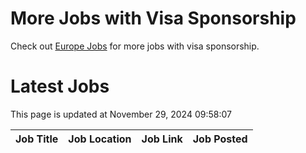# More Jobs with Visa Sponsorship

Check out [Europe Jobs](https://github.com/sureshparimi/europejobs#latest-jobs) for more jobs with visa sponsorship.

# Latest Jobs

This page is updated at November 29, 2024 09:58:07

| Job Title | Job Location | Job Link | Job Posted |
| --- | --- | --- | --- |
